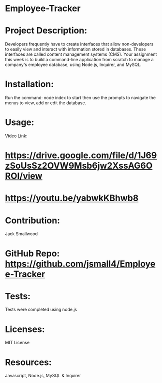 # Employee-Tracker

# Project Description:

Developers frequently have to create interfaces that allow non-developers to easily view and interact with information stored in databases. These interfaces are called content management systems (CMS). Your assignment this week is to build a command-line application from scratch to manage a company's employee database, using Node.js, Inquirer, and MySQL.

# Installation:

Run the command: node index to start then use the prompts to navigate the menus to view, add or edit the database.

# Usage:

Video Link:

# https://drive.google.com/file/d/1J69zSoUsSz2OVW9Msb6jw2XssAG6OROI/view

# https://youtu.be/yabwkKBhwb8

# Contribution:

Jack Smallwood

# GitHub Repo: https://github.com/jsmall4/Employee-Tracker

# Tests:

Tests were completed using node.js

# Licenses:

MIT License

# Resources:

Javascript, Node.js, MySQL & Inquirer
